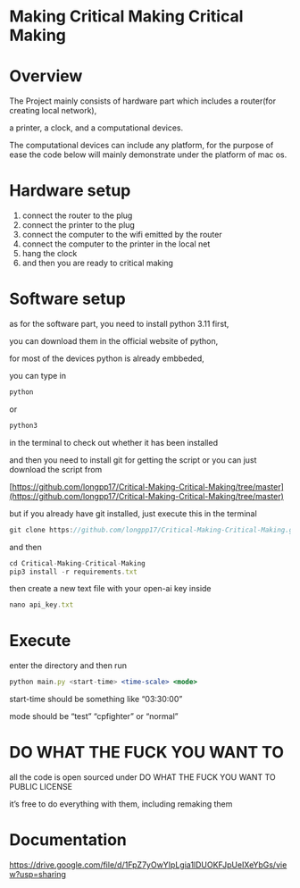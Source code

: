 # Making Critical Making Critical Making

# Overview

The Project mainly consists of hardware part which includes a router(for creating local network),

a printer, a clock, and a computational devices.

The computational devices can include any platform, for the purpose of ease the code below will mainly demonstrate under the platform of mac os.

# Hardware setup

1. connect the router to the plug
2. connect the printer to the plug
3. connect the computer to the wifi emitted by the router
4. connect the computer to the printer in the local net
5. hang the clock
6. and then you are ready to critical making

# Software setup

as for the software part, you need to install python 3.11 first,

you can download them in the official website of python,

for most of the devices python is already embbeded,

you can type in 

```jsx
python
```

or

```jsx
python3 
```

in the terminal to check out whether it has been installed

and then you need to install git for getting the script or you can just download the script from

[https://github.com/longpp17/Critical-Making-Critical-Making/tree/master](https://github.com/longpp17/Critical-Making-Critical-Making/tree/master)

but if you already have git installed, just execute this in the terminal

```jsx
git clone https://github.com/longpp17/Critical-Making-Critical-Making.git
```

and then 

```jsx
cd Critical-Making-Critical-Making
pip3 install -r requirements.txt
```

then create a new text file with your open-ai key inside

```jsx
nano api_key.txt
```

# Execute

enter the directory and then run

```jsx
python main.py <start-time> <time-scale> <mode>
```

start-time should be something like “03:30:00”

mode should be  “test” “cpfighter” or “normal”


# DO WHAT THE FUCK YOU WANT TO
all the code is open sourced under DO WHAT THE FUCK YOU WANT TO PUBLIC LICENSE

it’s free to do everything with them, including remaking them


# Documentation

https://drive.google.com/file/d/1FpZ7yOwYIpLgia1lDUOKFJpUeIXeYbGs/view?usp=sharing
